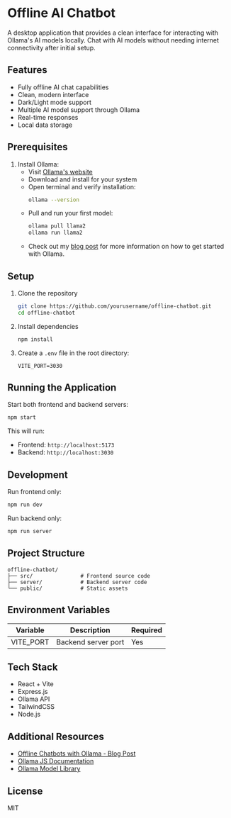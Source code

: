 # Offline AI Chatbot

A desktop application that provides a clean interface for interacting with Ollama's AI models locally. Chat with AI models without needing internet connectivity after initial setup.

## Features

* Fully offline AI chat capabilities
* Clean, modern interface  
* Dark/Light mode support
* Multiple AI model support through Ollama
* Real-time responses
* Local data storage

## Prerequisites

1. Install Ollama:
   * Visit [Ollama's website](https://ollama.com/)
   * Download and install for your system
   * Open terminal and verify installation:
     ```bash
     ollama --version
     ```
   * Pull and run your first model:
     ```bash
     ollama pull llama2
     ollama run llama2
     ```
   * Check out my [blog post](https://medium.com/@mrmendoza-dev/offline-chatbots-with-ollama-52dd18f97933) for more information on how to get started with Ollama.

## Setup

1. Clone the repository
   ```bash
   git clone https://github.com/yourusername/offline-chatbot.git
   cd offline-chatbot
   ```

2. Install dependencies
   ```bash
   npm install
   ```

3. Create a `.env` file in the root directory:
   ```env
   VITE_PORT=3030
   ```

## Running the Application

Start both frontend and backend servers:
```bash
npm start
```

This will run:
* Frontend: `http://localhost:5173`
* Backend: `http://localhost:3030`

## Development

Run frontend only:
```bash
npm run dev
```

Run backend only:
```bash
npm run server
```

## Project Structure
```
offline-chatbot/
├── src/               # Frontend source code
├── server/            # Backend server code
└── public/            # Static assets
```

## Environment Variables

| Variable | Description | Required |
|----------|-------------|----------|
| VITE_PORT | Backend server port | Yes |

## Tech Stack
* React + Vite
* Express.js
* Ollama API
* TailwindCSS
* Node.js

## Additional Resources
* [Offline Chatbots with Ollama - Blog Post](https://medium.com/@mrmendoza-dev/offline-chatbots-with-ollama-52dd18f97933)
* [Ollama JS Documentation](https://github.com/ollama/ollama-js)
* [Ollama Model Library](https://ollama.com/library)

## License
MIT